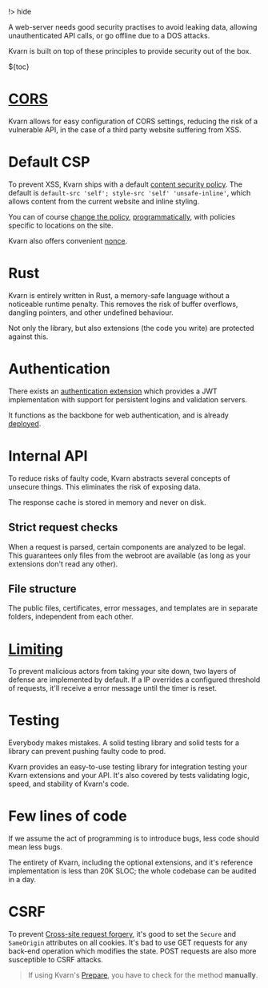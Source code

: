 !> hide

<head>
    <title>Security | Kvarn</title>
</head>

A web-server needs good security practises to
avoid
leaking data,
allowing unauthenticated API calls,
or go offline due to a DOS attacks.

Kvarn is built on top of these principles to provide security out of the box.

${toc}

# [CORS](/cors.)

Kvarn allows for easy configuration of CORS settings, reducing the risk of a vulnerable API,
in the case of a third party website suffering from XSS.

# Default CSP

To prevent XSS, Kvarn ships with a default [content security policy](../csp.).
The default is `default-src 'self'; style-src 'self' 'unsafe-inline'`, which allows content from the current website and inline styling.

You can of course [change the policy](https://doc.kvarn.org/kvarn/extensions/struct.Extensions.html#method.with_csp), [programmatically](https://doc.kvarn.org/kvarn/csp/type.Csp.html),
with policies specific to locations on the site.

Kvarn also offers convenient [nonce](/nonce.).

# Rust

Kvarn is entirely written in Rust, a memory-safe language without a noticeable runtime penalty.
This removes the risk of buffer overflows, dangling pointers, and other undefined behaviour.

Not only the library, but also extensions (the code you write) are protected against this.

# Authentication

There exists an [authentication extension](https://doc.icelk.dev/kvarn-auth/kvarn_auth/) which provides
a JWT implementation with support for persistent logins and validation servers.

It functions as the backbone for web authentication, and is already [deployed](https://icelk.dev/admin).

# Internal API

To reduce risks of faulty code, Kvarn abstracts several concepts of unsecure things.
This eliminates the risk of exposing data.

The response cache is stored in memory and never on disk.

## Strict request checks

When a request is parsed, certain components are analyzed to be legal.
This guarantees only files from the webroot are available (as long as your extensions don't read any other).

## File structure

The public files, certificates, error messages, and templates are in separate folders, independent from each other.

# [Limiting](/limiting.)

To prevent malicious actors from taking your site down, two layers of defense are implemented by default.
If a IP overrides a configured threshold of requests, it'll receive a error message until the timer is reset.

# Testing

Everybody makes mistakes.
A solid testing library and solid tests for a library can prevent pushing faulty code to prod.

Kvarn provides an easy-to-use testing library for integration testing your Kvarn extensions and your API.
It's also covered by tests validating logic, speed, and stability of Kvarn's code.

# Few lines of code

If we assume the act of programming is to introduce bugs, less code should mean less bugs.

The entirety of Kvarn, including the optional extensions, and it's reference implementation is less than 20K SLOC;
the whole codebase can be audited in a day.

# CSRF

To prevent [Cross-site request forgery](https://en.wikipedia.org/wiki/Cross-site_request_forgery),
it's good to set the `Secure` and `SameOrigin` attributes on all cookies.
It's bad to use GET requests for any back-end operation which modifies the state.
POST requests are also more susceptible to CSRF attacks.

> If using Kvarn's [Prepare](/extensions/#prepare), you have to check for the method **manually**.
